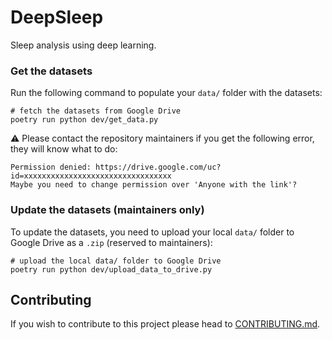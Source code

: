 # DeepSleep
Sleep analysis using deep learning.

### Get the datasets
Run the following command to populate your `data/` folder with the datasets:
```shell
# fetch the datasets from Google Drive
poetry run python dev/get_data.py
```

:warning: Please contact the repository maintainers if you get the following 
error, they will know what to do:
```
Permission denied: https://drive.google.com/uc?id=xxxxxxxxxxxxxxxxxxxxxxxxxxxxxxxxx
Maybe you need to change permission over 'Anyone with the link'?
```

### Update the datasets (maintainers only)
To update the datasets, you need to upload your local `data/` folder to Google 
Drive as a `.zip` (reserved to maintainers):
```shell
# upload the local data/ folder to Google Drive
poetry run python dev/upload_data_to_drive.py
```

## Contributing
If you wish to contribute to this project please head to [CONTRIBUTING.md](https://github.com/Cocopyth/foodshare/blob/master/CONTRIBUTING.md).
